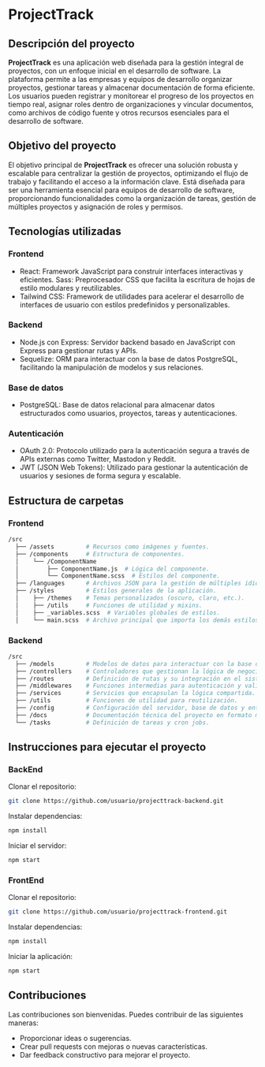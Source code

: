 # ProjectTrack

## Descripción del proyecto

**ProjectTrack** es una aplicación web diseñada para la gestión integral de proyectos, con un enfoque inicial en el desarrollo de software. La plataforma permite a las empresas y equipos de desarrollo organizar proyectos, gestionar tareas y almacenar documentación de forma eficiente. Los usuarios pueden registrar y monitorear el progreso de los proyectos en tiempo real, asignar roles dentro de organizaciones y vincular documentos, como archivos de código fuente y otros recursos esenciales para el desarrollo de software.

## Objetivo del proyecto

El objetivo principal de **ProjectTrack** es ofrecer una solución robusta y escalable para centralizar la gestión de proyectos, optimizando el flujo de trabajo y facilitando el acceso a la información clave. Está diseñada para ser una herramienta esencial para equipos de desarrollo de software, proporcionando funcionalidades como la organización de tareas, gestión de múltiples proyectos y asignación de roles y permisos.

## Tecnologías utilizadas

### Frontend

- React: Framework JavaScript para construir interfaces interactivas y eficientes.
  Sass: Preprocesador CSS que facilita la escritura de hojas de estilo modulares y reutilizables.
- Tailwind CSS: Framework de utilidades para acelerar el desarrollo de interfaces de usuario con estilos predefinidos y personalizables.

### Backend

- Node.js con Express: Servidor backend basado en JavaScript con Express para gestionar rutas y APIs.
- Sequelize: ORM para interactuar con la base de datos PostgreSQL, facilitando la manipulación de modelos y sus relaciones.

### Base de datos

- PostgreSQL: Base de datos relacional para almacenar datos estructurados como usuarios, proyectos, tareas y autenticaciones.

### Autenticación

- OAuth 2.0: Protocolo utilizado para la autenticación segura a través de APIs externas como Twitter, Mastodon y Reddit.
- JWT (JSON Web Tokens): Utilizado para gestionar la autenticación de usuarios y sesiones de forma segura y escalable.

## Estructura de carpetas

### Frontend

```bash
/src
  ├── /assets         # Recursos como imágenes y fuentes.
  ├── /components     # Estructura de componentes.
  │    └── /ComponentName
  │        ├── ComponentName.js  # Lógica del componente.
  │        └── ComponentName.scss  # Estilos del componente.
  ├── /languages      # Archivos JSON para la gestión de múltiples idiomas.
  ├── /styles         # Estilos generales de la aplicación.
  │    ├── /themes    # Temas personalizados (oscuro, claro, etc.).
  │    ├── /utils     # Funciones de utilidad y mixins.
  │    ├── _variables.scss  # Variables globales de estilos.
  │    └── main.scss  # Archivo principal que importa los demás estilos.
```

### Backend

```bash
/src
  ├── /models         # Modelos de datos para interactuar con la base de datos.
  ├── /controllers    # Controladores que gestionan la lógica de negocio.
  ├── /routes         # Definición de rutas y su integración en el sistema.
  ├── /middlewares    # Funciones intermedias para autenticación y validaciones.
  ├── /services       # Servicios que encapsulan la lógica compartida.
  ├── /utils          # Funciones de utilidad para reutilización.
  ├── /config         # Configuración del servidor, base de datos y entorno.
  ├── /docs           # Documentación técnica del proyecto en formato markdown.
  └── /tasks          # Definición de tareas y cron jobs.
```

## Instrucciones para ejecutar el proyecto

### BackEnd

Clonar el repositorio:

```bash
git clone https://github.com/usuario/projecttrack-backend.git
```

Instalar dependencias:

```bash
npm install
```

Iniciar el servidor:

```bash
npm start
```

### FrontEnd

Clonar el repositorio:

```bash
git clone https://github.com/usuario/projecttrack-frontend.git
```

Instalar dependencias:

```bash
npm install
```

Iniciar la aplicación:

```bash
npm start
```

## Contribuciones

Las contribuciones son bienvenidas. Puedes contribuir de las siguientes maneras:

- Proporcionar ideas o sugerencias.
- Crear pull requests con mejoras o nuevas características.
- Dar feedback constructivo para mejorar el proyecto.
